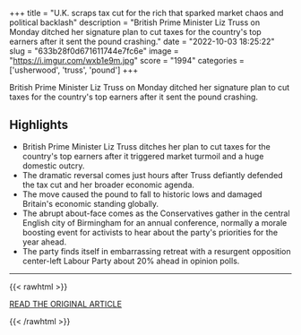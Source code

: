 +++
title = "U.K. scraps tax cut for the rich that sparked market chaos and political backlash"
description = "British Prime Minister Liz Truss on Monday ditched her signature plan to cut taxes for the country's top earners after it sent the pound crashing."
date = "2022-10-03 18:25:22"
slug = "633b28f0d671611744e7fc6e"
image = "https://i.imgur.com/wxb1e9m.jpg"
score = "1994"
categories = ['usherwood', 'truss', 'pound']
+++

British Prime Minister Liz Truss on Monday ditched her signature plan to cut taxes for the country's top earners after it sent the pound crashing.

## Highlights

- British Prime Minister Liz Truss ditches her plan to cut taxes for the country's top earners after it triggered market turmoil and a huge domestic outcry.
- The dramatic reversal comes just hours after Truss defiantly defended the tax cut and her broader economic agenda.
- The move caused the pound to fall to historic lows and damaged Britain's economic standing globally.
- The abrupt about-face comes as the Conservatives gather in the central English city of Birmingham for an annual conference, normally a morale boosting event for activists to hear about the party's priorities for the year ahead.
- The party finds itself in embarrassing retreat with a resurgent opposition center-left Labour Party about 20% ahead in opinion polls.

---

{{< rawhtml >}}
  <p class="article-category">
    <a target="_blank" href="https://www.nbcnews.com/news/world/uk-pm-liz-truss-scraps-tax-cut-rich-market-chaos-pound-crashing-rcna50407">READ THE ORIGINAL ARTICLE</a>
  </p>
{{< /rawhtml >}}
